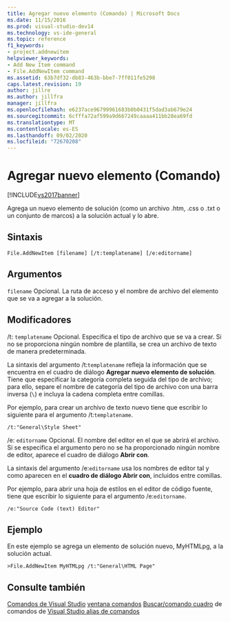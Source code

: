 ```yaml
---
title: Agregar nuevo elemento (Comando) | Microsoft Docs
ms.date: 11/15/2016
ms.prod: visual-studio-dev14
ms.technology: vs-ide-general
ms.topic: reference
f1_keywords:
- project.addnewitem
helpviewer_keywords:
- Add New Item command
- File.AddNewItem command
ms.assetid: 63b7df32-db83-463b-bbe7-7ff011fe5298
caps.latest.revision: 19
author: jillre
ms.author: jillfra
manager: jillfra
ms.openlocfilehash: e6237ace96799961683b0b0431f5dad3ab679e24
ms.sourcegitcommit: 6cfffa72af599a9d667249caaaa411bb28ea69fd
ms.translationtype: MT
ms.contentlocale: es-ES
ms.lasthandoff: 09/02/2020
ms.locfileid: "72670208"
---
```

# <a name="add-new-item-command"></a>Agregar nuevo elemento (Comando)
[!INCLUDE[vs2017banner](../../includes/vs2017banner.md)]

Agrega un nuevo elemento de solución (como un archivo .htm, .css o .txt o un conjunto de marcos) a la solución actual y lo abre.

## <a name="syntax"></a>Sintaxis

```
File.AddNewItem [filename] [/t:templatename] [/e:editorname]
```

## <a name="arguments"></a>Argumentos
 `filename` Opcional. La ruta de acceso y el nombre de archivo del elemento que se va a agregar a la solución.

## <a name="switches"></a>Modificadores
 /t: `templatename` Opcional. Especifica el tipo de archivo que se va a crear. Si no se proporciona ningún nombre de plantilla, se crea un archivo de texto de manera predeterminada.

 La sintaxis del argumento /t:`templatename` refleja la información que se encuentra en el cuadro de diálogo **Agregar nuevo elemento de solución**. Tiene que especificar la categoría completa seguida del tipo de archivo; para ello, separe el nombre de categoría del tipo de archivo con una barra inversa (`\`) e incluya la cadena completa entre comillas.

 Por ejemplo, para crear un archivo de texto nuevo tiene que escribir lo siguiente para el argumento /t:`templatename`.

```
/t:"General\Style Sheet"
```

 /e: `editorname` Opcional. El nombre del editor en el que se abrirá el archivo. Si se especifica el argumento pero no se ha proporcionado ningún nombre de editor, aparece el cuadro de diálogo **Abrir con**.

 La sintaxis del argumento /e:`editorname` usa los nombres de editor tal y como aparecen en el **cuadro de diálogo Abrir con**, incluidos entre comillas.

 Por ejemplo, para abrir una hoja de estilos en el editor de código fuente, tiene que escribir lo siguiente para el argumento /e:`editorname`.

```
/e:"Source Code (text) Editor"
```

## <a name="example"></a>Ejemplo
 En este ejemplo se agrega un elemento de solución nuevo, MyHTMLpg, a la solución actual.

```
>File.AddNewItem MyHTMLpg /t:"General\HTML Page"
```

## <a name="see-also"></a>Consulte también
 [Comandos de Visual Studio](../../ide/reference/visual-studio-commands.md) [ventana comandos](../../ide/reference/command-window.md) [Buscar/comando cuadro](../../ide/find-command-box.md) de comandos de [Visual Studio alias de comandos](../../ide/reference/visual-studio-command-aliases.md)

